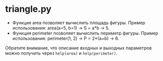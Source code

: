 # triangle.py
- Функция area позволяет вычислить площадь фигуры.
Пример использования:
area(a=5, b=1) -> S = a*b -> 5.
- Функция perimeter позволяет вычислить периметр фигуры.
Пример использования: perimeter(1, 2) -> P = 2*(a+b) -> 6.

Обратите внимание, что описание входных и выходных параметров можно получить через `help(area)` и `help(perimeter)`.